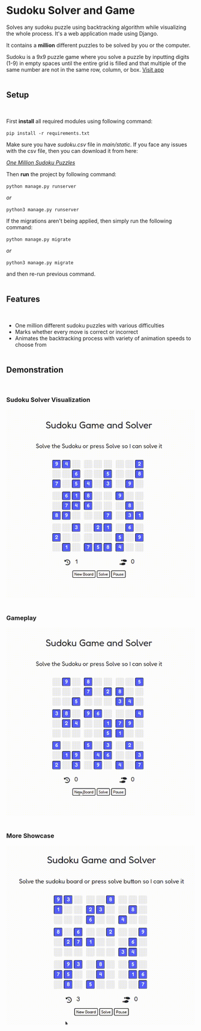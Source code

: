 # Sudoku Solver and Game
Solves any sudoku puzzle using backtracking algorithm while visualizing the whole process. It's a web application made using Django.


It contains a **million** different puzzles to be solved by you or the computer.

Sudoku is a 9x9 puzzle game where you solve a puzzle by inputting digits (1-9) in empty spaces until the entire grid is filled and that multiple of the same number are not in the same row, column, or box. [Visit app](https://sudokusolverandgame.onrender.com)
<br></br>
## Setup
<br>

 First **install** all required modules using following command:

`pip install -r requirements.txt `

Make sure you have *sudoku.csv* file in _main/static_. If you face any issues with the csv file, then you can download it from here:

<a href="https://www.kaggle.com/bryanpark/sudoku">*One Million Sudoku Puzzles*</a>

Then **run** the project by following command:

`python manage.py runserver`

*or*

`python3 manage.py runserver`

If the migrations aren't being applied, then simply run the following command:

`python manage.py migrate`

*or*

`python3 manage.py migrate`

and then re-run previous command.
<br></br>
## Features
<br>

- One million different sudoku puzzles with various difficulties
- Marks whether every move is correct or incorrect
- Animates the backtracking process with variety of animation speeds to choose from
<br></br>
## Demonstration
<br>

<h3>Sudoku Solver Visualization</h3>
<img src="./.github/general.gif" width="600" alt="Unable to load GIF">
<br></br>
<h3>Gameplay</h3>
<img src="./.github/gameplay.gif" width="600" alt="Unable to load GIF">
<br></br>
<h3>More Showcase</h3>
<img src="./.github/extra.gif" width="600" alt="Unable to load GIF">